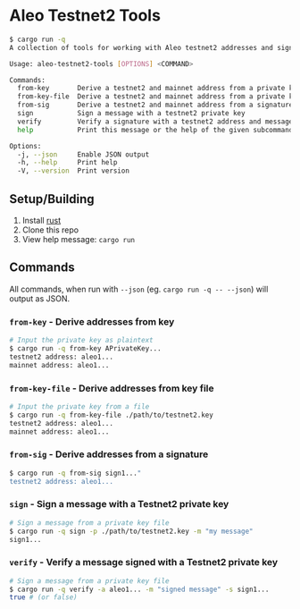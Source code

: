 # Aleo Testnet2 Tools

```bash
$ cargo run -q
A collection of tools for working with Aleo testnet2 addresses and signatures

Usage: aleo-testnet2-tools [OPTIONS] <COMMAND>

Commands:
  from-key       Derive a testnet2 and mainnet address from a private key
  from-key-file  Derive a testnet2 and mainnet address from a private key file
  from-sig       Derive a testnet2 and mainnet address from a signature
  sign           Sign a message with a testnet2 private key
  verify         Verify a signature with a testnet2 address and message
  help           Print this message or the help of the given subcommand(s)

Options:
  -j, --json     Enable JSON output
  -h, --help     Print help
  -V, --version  Print version
```

## Setup/Building

1. Install [rust](https://www.rust-lang.org/tools/install)
1. Clone this repo
1. View help message: `cargo run`

## Commands

All commands, when run with `--json` (eg. `cargo run -q -- --json`) will output as JSON.

### `from-key` - Derive addresses from key

```sh
# Input the private key as plaintext
$ cargo run -q from-key APrivateKey...
testnet2 address: aleo1...
mainnet address: aleo1...
```

### `from-key-file` - Derive addresses from key file

```sh
# Input the private key from a file
$ cargo run -q from-key-file ./path/to/testnet2.key
testnet2 address: aleo1...
mainnet address: aleo1...
```

### `from-sig` - Derive addresses from a signature

```sh
$ cargo run -q from-sig sign1..."
testnet2 address: aleo1...
```

### `sign` - Sign a message with a Testnet2 private key

```sh
# Sign a message from a private key file
$ cargo run -q sign -p ./path/to/testnet2.key -m "my message"
sign1...
```

### `verify` - Verify a message signed with a Testnet2 private key

```sh
# Sign a message from a private key file
$ cargo run -q verify -a aleo1... -m "signed message" -s sign1...
true # (or false)
```
